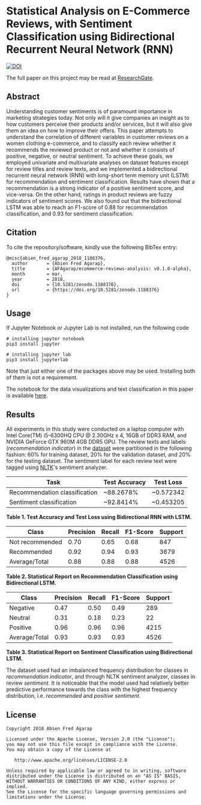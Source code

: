 Statistical Analysis on E-Commerce Reviews, with Sentiment Classification using Bidirectional Recurrent Neural Network (RNN)
===

[![DOI](https://zenodo.org/badge/121918154.svg)](https://zenodo.org/badge/latestdoi/121918154)

The full paper on this project may be read at [ResearchGate](https://goo.gl/1z43ax).

## Abstract

Understanding customer sentiments is of paramount importance in marketing strategies today. Not only will it give companies an insight as to how customers perceive their products and/or services, but it will also give them an idea on how to improve their offers. This paper attempts to understand the correlation of different variables in customer reviews on a women clothing e-commerce, and to classify each review whether it recommends the reviewed product or not and whether it consists of positive, negative, or neutral sentiment. To achieve these goals, we employed univariate and multivariate analyses on dataset features except for review titles and review texts, and we implemented a bidirectional recurrent neural network (RNN) with long-short term memory unit (LSTM) for recommendation and sentiment classification. Results have shown that a recommendation is a strong indicator of a positive sentiment score, and vice-versa. On the other hand, ratings in product reviews are fuzzy indicators of sentiment scores. We also found out that the bidirectional LSTM was able to reach an F1-score of 0.88 for recommendation classification, and 0.93 for sentiment classification.

## Citation

To cite the repository/software, kindly use the following BibTex entry:

```
@misc{abien_fred_agarap_2018_1188376,
  author       = {Abien Fred Agarap},
  title        = {AFAgarap/ecommerce-reviews-analysis: v0.1.0-alpha},
  month        = mar,
  year         = 2018,
  doi          = {10.5281/zenodo.1188376},
  url          = {https://doi.org/10.5281/zenodo.1188376}
}
```

## Usage

If Jupyter Notebook or Jupyter Lab is not installed, run the following code

```
# installing jupyter notebook
pip3 install jupyter
```

```
# installing jupyter lab
pip3 install jupyterlab
```

Note that just either one of the packages above may be used. Installing both of them is not a requirement. 

The notebook for the data visualizations and text classification in this paper is available [here](https://github.com/AFAgarap/ecommerce-reviews-analysis/blob/master/Analysis%20on%20E-Commerce%20Reviews%2C%20with%20Sentiment%20Classification%20using%20Bidirectional%20Recurrent%20Neural%20Network%20(RNN).ipynb).

## Results

All experiments in this study were conducted on a laptop computer with Intel Core(TM) i5-6300HQ CPU @ 2.30GHz x 4, 16GB of DDR3 RAM, and NVIDIA GeForce GTX 960M 4GB DDR5 GPU. The review texts and labels (*recommendation indicator*) in the [dataset](https://www.kaggle.com/nicapotato/womens-ecommerce-clothing-reviews) were partitioned in the following fashion: 60% for training dataset, 20% for the validation dataset, and 20% for the testing dataset. The sentiment label for each review text were tagged using [NLTK](https://www.nltk.org/)'s sentiment analyzer.

|Task|Test Accuracy|Test Loss|
|----|-------------|---------|
|Recommendation classification|~88.2678%|~0.572342|
|Sentiment classification|~92.8414%|~0.453205|

**Table 1. Test Accuracy and Test Loss using Bidirectional RNN with LSTM.**

|Class|Precision|Recall|F1-Score|Support|
|-----|---------|------|--------|-------|
|Not recommended|0.70|0.65|0.68|847|
|Recommended|0.92|0.94|0.93|3679|
|Average/Total|0.88|0.88|0.88|4526|

**Table 2. Statistical Report on Recommendation Classification using Bidirectional LSTM.**

|Class|Precision|Recall|F1-Score|Support|
|-----|---------|------|--------|-------|
|Negative|0.47|0.50|0.49|289|
|Neutral|0.31|0.18|0.23|22|
|Positive|0.96|0.96|0.96|4215|
|Average/Total|0.93|0.93|0.93|4526|

**Table 3. Statistical Report on Sentiment Classification using Bidirectional LSTM.**

The dataset used had an imbalanced frequency distribution for classes in *recommendation indicator*, and through NLTK sentiment analyzer, classes in review *sentiment*. It is noticeable that the model used had relatively better predictive performance towards the class with the highest frequency distribution, i.e. *recommended* and *positive sentiment*. 

## License

```
Copyright 2018 Abien Fred Agarap

Licensed under the Apache License, Version 2.0 (the "License");
you may not use this file except in compliance with the License.
You may obtain a copy of the License at

   http://www.apache.org/licenses/LICENSE-2.0

Unless required by applicable law or agreed to in writing, software
distributed under the License is distributed on an "AS IS" BASIS,
WITHOUT WARRANTIES OR CONDITIONS OF ANY KIND, either express or implied.
See the License for the specific language governing permissions and
limitations under the License.
```